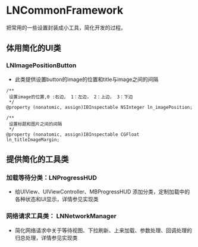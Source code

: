 # LNCommonFramework
把常用的一些设置封装成小工具，简化开发的过程。

## 体用简化的UI类
### LNImagePositionButton
- 此类提供设置button的image的位置和title与image之间的间隔
```
/**
 设置image的位置,0 :右边， 1：左边， 2：上边， 3：下边
 */
@property (nonatomic, assign)IBInspectable NSInteger ln_imagePosition;

/**
 设置标题和图片之间的间隔
 */
@property (nonatomic, assign)IBInspectable CGFloat ln_titleImageMargin;
```
## 提供简化的工具类
### 加载等待分类：LNProgressHUD
- 给UIView、UIViewController、MBProgressHUD 添加分类，定制加载中的各种状态和UI显示，详情参见实现类

### 网络请求工具类： LNNetworkManager
- 简化网络请求中关于等待视图、下拉刷新、上来加载、参数处理、回调处理的归总处理，详情参见实现类

